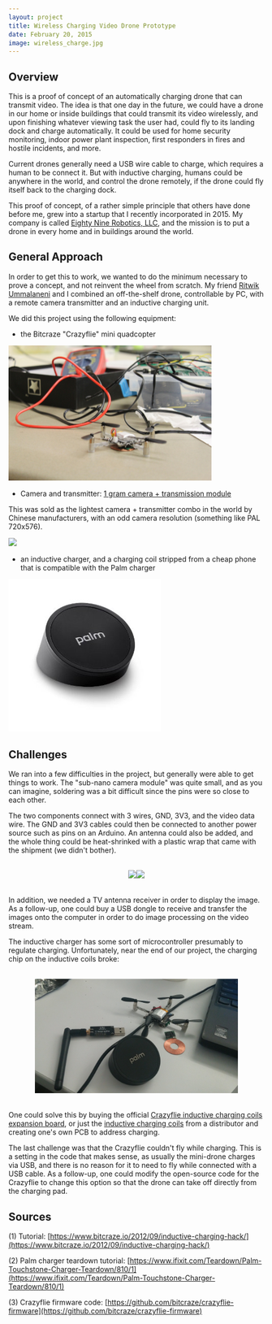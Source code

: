 ```yaml
---
layout: project
title: Wireless Charging Video Drone Prototype
date: February 20, 2015
image: wireless_charge.jpg
---
```


## Overview
This is a proof of concept of an automatically charging drone that can transmit video. The idea is that one day in the future, we could have a drone in our home or inside buildings that could transmit its video wirelessly, and upon finishing whatever viewing task the user had, could fly to its landing dock and charge automatically. It could be used for home security monitoring, indoor power plant inspection, first responders in fires and hostile incidents, and more.

Current drones generally need a USB wire cable to charge, which requires a human to be connect it. But with inductive charging, humans could be anywhere in the world, and control the drone remotely, if the drone could fly itself back to the charging dock. 

This proof of concept, of a rather simple principle that others have done before me, grew into a startup that I recently incorporated in 2015. My company is called [Eighty Nine Robotics, LLC](www.eightyninerobotics.com), and the mission is to put a drone in every home and in buildings around the world. 


## General Approach

In order to get this to work, we wanted to do the minimum necessary to prove a concept, and not reinvent the wheel from scratch. My friend [Ritwik Ummalaneni](www.ritwiku.com) and I combined an off-the-shelf drone, controllable by PC, with a remote camera transmitter and an inductive charging unit. 


We did this project using the following equipment:

- the Bitcraze "Crazyflie" mini quadcopter

<img src="https://github.com/robotjackie/portfolio/blob/gh-pages/public/images/crazyflie.JPG?raw=true" width="400">

<br/>

- Camera and transmitter: [1 gram camera + transmission module](http://www.fpvhobby.com/143-sub-nano-combo-set.html)

This was sold as the lightest camera + transmitter combo in the world by Chinese manufacturers, with an odd camera resolution (something like PAL 720x576).

<img src="http://www.fpvhobby.com/img/p/143-353-large.jpg" width="300">

<br/>

- an inductive charger, and a charging coil stripped from a cheap phone that is compatible with the Palm charger

<img src="https://github.com/robotjackie/portfolio/blob/gh-pages/public/images/palm_charger.jpg?raw=true" width="300">


## Challenges
We ran into a few difficulties in the project, but generally were able to get things to work. The "sub-nano camera module" was quite small, and as you can imagine, soldering was a bit difficult since the pins were so close to each other. 

The two components connect with 3 wires, GND, 3V3, and the video data wire. The GND and 3V3 cables could then be connected to another power source such as pins on an Arduino. An antenna could also be added, and the whole thing could be heat-shrinked with a plastic wrap that came with the shipment (we didn't bother).

<br/>

<center><img src="http://www.fpvhobby.com/img/p/143-354-thickbox.jpg" width="250"><img src="http://www.fpvhobby.com/img/p/143-380-thickbox.jpg" width="250"></center>

<br/>

In addition, we needed a TV antenna receiver in order to display the image. As a follow-up, one could buy a USB dongle to receive and transfer the images onto the computer in order to do image processing on the video stream.

The inductive charger has some sort of microcontroller presumably to regulate charging. Unfortunately, near the end of our project, the charging chip on the inductive coils broke: 

<br/>

<center><img src="https://github.com/robotjackie/portfolio/blob/gh-pages/public/images/crazyflie_broken.jpg?raw=true" alt="Broken charging chip" width="400"></center>

<br/>

One could solve this by buying the official [Crazyflie inductive charging coils expansion board](http://www.seeedstudio.com/depot/Crazyflie-20-Qi-inductive-charging-expansion-board-p-2112.html), or just the [inductive charging coils](http://www.digikey.com/product-search/en/inductors-coils-chokes/wireless-charging-coils/197928?WT.srch=1) from a distributor and creating one's own PCB to address charging.

The last challenge was that the Crazyflie couldn't fly while charging. This is a setting in the code that makes sense, as usually the mini-drone charges via USB, and there is no reason for it to need to fly while connected with a USB cable. As a follow-up, one could modify the open-source code for the Crazyflie to change this option so that the drone can take off directly from the charging pad.


## Sources
(1) Tutorial: [https://www.bitcraze.io/2012/09/inductive-charging-hack/](https://www.bitcraze.io/2012/09/inductive-charging-hack/)

(2) Palm charger teardown tutorial: [https://www.ifixit.com/Teardown/Palm-Touchstone-Charger-Teardown/810/1](https://www.ifixit.com/Teardown/Palm-Touchstone-Charger-Teardown/810/1)

(3) Crazyflie firmware code: [https://github.com/bitcraze/crazyflie-firmware](https://github.com/bitcraze/crazyflie-firmware)

